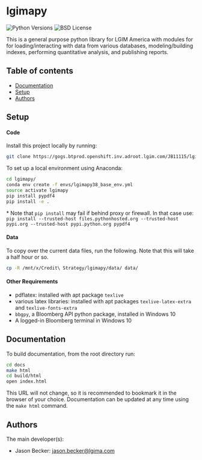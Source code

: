 # lgimapy

![Python Versions][python-versions]
![BSD License][license]

This is a general purpose python library for LGIM America with modules for
for loading/interacting with data from various databases, modeling/building
indexes, performing quantitative analysis, and publishing reports.


## Table of contents
* [Documentation](#documentation)
* [Setup](#setup)
* [Authors](#authors)

## Setup

#### Code

Install this project locally by running:

```bash
git clone https://gogs.btprod.openshift.inv.adroot.lgim.com/JB11115/lgimapy.git
```

To set up a local environment using Anaconda:

```bash
cd lgimapy/
conda env create -f envs/lgimapy38_base_env.yml
source activate lgimapy
pip install pypdf4
pip install -e .
```
\* Note that `pip install` may fail if behind proxy or firewall. In that case
use: `pip install --trusted-host files.pythonhosted.org --trusted-host pypi.org --trusted-host pypi.python.org pypdf4`

#### Data
To copy over the current data files, run the following. Note that this will
take a half hour or so.

```bash
cp -R /mnt/x/Credit\ Strategy/lgimapy/data/ data/
```


#### Other Requirements
* pdflatex: installed with apt package `texlive`
* various latex libraries: installed with apt packages `texlive-latex-extra` and
  `texlive-fonts-extra`
* `bbgpy`, a Bloomberg API python package, installed in Windows 10
* A logged-in Bloomberg terminal in Windows 10

## Documentation
To build documentation, from the root directory run:
```bash
cd docs
make html
cd build/html
open index.html
```
This URL will not change, so it is recommended to bookmark it in
the browser of your choice. Documentation can be updated at any time
using the `make html` command.

## Authors

The main developer(s):

- Jason Becker: jason.becker@lgima.com

[python-versions]: https://img.shields.io/badge/python-3.8-blue.svg
[license]: https://img.shields.io/badge/license-TBD-green
